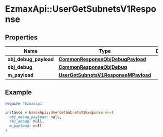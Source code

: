 # EzmaxApi::UserGetSubnetsV1Response

## Properties

| Name | Type | Description | Notes |
| ---- | ---- | ----------- | ----- |
| **obj_debug_payload** | [**CommonResponseObjDebugPayload**](CommonResponseObjDebugPayload.md) |  |  |
| **obj_debug** | [**CommonResponseObjDebug**](CommonResponseObjDebug.md) |  | [optional] |
| **m_payload** | [**UserGetSubnetsV1ResponseMPayload**](UserGetSubnetsV1ResponseMPayload.md) |  |  |

## Example

```ruby
require 'Ezmaxapi'

instance = EzmaxApi::UserGetSubnetsV1Response.new(
  obj_debug_payload: null,
  obj_debug: null,
  m_payload: null
)
```

